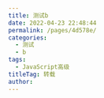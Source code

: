 ```yaml
---
title: 测试b
date: 2022-04-23 22:48:44
permalink: /pages/4d578e/
categories:
  - 测试
  - b
tags:
  - JavaScript高级
titleTag: 转载
author: 
---
```


